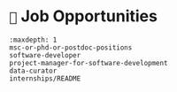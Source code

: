 # `📣` Job Opportunities

```{toctree}
:maxdepth: 1
msc-or-phd-or-postdoc-positions
software-developer
project-manager-for-software-development
data-curator
internships/README
```
